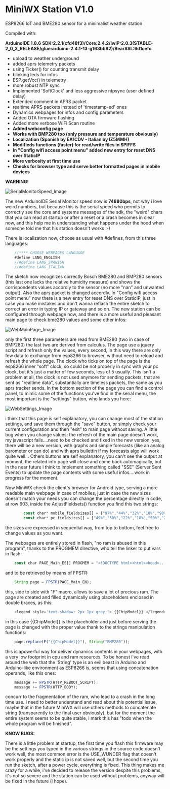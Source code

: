 
# MiniWX Station V1.0
ESP8266 IoT and BME280 sensor for a minimalist weather station

Compiled with:

**ArduinoIDE 1.8.6**
**SDK:2.2.1(cfd48f3)/Core:2.4.2/lwIP:2.0.3(STABLE-2_0_3_RELEASE/glue:arduino-2.4.1-13-g163bb82)/BearSSL:6d1cefc**

- upload to weather underground
- added aprs telemetry packets
- using Ticker() for counting transmit delay
- blinking leds for infos
- ESP.getVcc() in telemetry
- more robust NTP sync
- Implemented 'SoftClock' and less aggressive ntpsync (user defined delay)
- Extended comment in APRS packet
- realtime APRS packets instead of 'timestamp-ed' ones
- Dynamics webpages for infos and config parameters
- Added OTA firmware flashing
- Added more verbose WiFi Scan routine
- **Added webconfig page**
- **Works with BMP280 too (only pressure and temperature obviously)**
- **Localization (Spanish by EA1CDV - Italian by IZ5MMH)**
- **Modifieds functions (faster) for read/write files in SPIFFS**
- **In "Config wifi access point menu" added new entry for reset DNS over StaticIP**
- **More verbosity at first time use**
- **Checks for browser type and serve better formatted pages in mobile devices**

**WARNING!**

![SerialMonitorSpeed_Image](https://github.com/IU5HKU/MiniWXStation/blob/master/Images/SerialMonitorSpeed.png)

The new ArduinoIDE Serial Monitor speed now is **74880bps**, not why i love weird numbers, but because this is the serial speed who permits to correctly see the core and systems messages of the sdk, the "weird" chars that you can read at startup or after a reset or a crash becomes in clear now, and this help me in understanding what happens under the hood when someone told me that his station doesn't works :-)

There is localization now, choose as usual with #defines, from this three languages:

```javascript
    //**** CHOOSE WEBPAGES LANGUAGE
    #define LANG_ENGLISH
    //#define LANG_SPANISH
    //#define LANG_ITALIAN
```
The sketch now recognizes correctly Bosch BME280 and BMP280 sensors (this last one lacks the relative humidity measure) and shows the corrispondents values accordly to the sensor (no more "nan" and unwanted output). Also the aprs packet is changed accordly. In "Config wifi access point menu" now there is a new entry for reset DNS over StaticIP, just in case you make mistakes and don't wanna reflash the entire sketch to correct an error in typing IP or gateway and so on.
The new station can be configured through webpage now, and there is a more useful and pleasant main page to check bme280 values and some other infos:

![WebMainPage_Image](https://github.com/IU5HKU/MiniWXStation/blob/master/Images/WebMainPage.png)

only the first three parameters are read from BME280 (two in case of BMP280) the last two are derived from calculus.
The page use a jquery script and refresh only the values, every second, in this way there are only few data to exchange from esp8266 to browser, without need to reload and refresh the whole page.
The clock who ticks on top of the page is the esp8266 inner "soft" clock, so could be not properly in sync with your pc clock, but it's just a matter of few seconds, less of 5 usually. This isn't a problem at all, the clock is not used anymore for sending packets, that are sent as "realtime data", substantially are timeless packets, the same as you aprs tracker sends.
In the bottom section of the page you can find a control panel, to mimic some of the functions you've find in the serial menu, the most important is the "settings" button, who lands you here:

![WebSettings_Image](https://github.com/IU5HKU/MiniWXStation/blob/master/Images/WebSettings.png)

i think that this page is self explanatory, you can change most of the station settings, and save them through the "save" button, or simply check your current configuration and then "exit" to main page without saving.
A little bug when you change values: the refresh of the main page doesn't work, my javascript fails....need to be checked and fixed in the new version, yes, there will be a new version, with graphs and simple forecasts (like an analog barometer or can do) and with aprs bullettin if my forecasts algo will work quite well...
Others buttons are self explanatory, you can't see the output at moment, the related info page will close and come back automagically, but in the near future i think to implement something called "SSE" (Server Sent Events) to update the page contents with some useful infos....work in progress for the moment.

Now MiniWX check the client's browser for Android type, serving a more readable main webpage in case of mobiles, just in case the new sizes doesn't match your needs you can change the percentage directly in code, at row 603, inside the AdjustFieldsets() function you find this two strings:
```javascript
        const char* mobile_fieldsizes[] = {"97%","44%","32%","18%","98%","18%","78%","98%","*"};
        const char* pc_fieldsizes[] = {"49%","50%","22%","18%","50%","28%","68%","50%","*"}; 
```
the sizes are expressed in sequential way, from top to bottom, feel free to change values as you want.

The webpages are entirely stored in flash, "no ram is abused in this program", thanks to the PROGMEM directive, who tell the linker to put vars in flash:

```javascript
    const char PAGE_Main_ES[] PROGMEM = "<!DOCTYPE html><html><head>.....
```
and to be retrieved by means of FPSTR:

```javascript
    String page = FPSTR(PAGE_Main_EN);
```
this, side to side with "F" macro, allows to save a lot of precious ram.
The page are created and filled dynamically using placeholders enclosed in double braces, as this:

```javascript
    <legend style='text-shadow: 2px 1px grey;'> {{ChipModel}} </legend>\
```
in this case {{ChipModel}} is the placeholder and just before serving the page is changed with the proper value thank to the strings manipulation functions:

```javascript
    page.replace(F("{{ChipModel}}"), String("BMP280"));
```
this is apowerful way for deliver dynamics contents in your webpages, with a very low footprint in cpu and ram resources.
To be honest i've read around the web that the 'String' type is an evil beast in Arduino and Arduino-like environment as ESP8266 is, seems that using concatenation operands, like this ones:

```javascript
    message += FPSTR(HTTP_REBOOT_SCRIPT);
    message += FPSTR(HTTP_BODY);
```
concurr to the fragmentation of the ram, who lead to a crash in the long time use. I need to better understand and read about this potential issue, maybe that in the future MiniWX will use others methods to concatenate string (transparently to the final user obviously), but for the moment the entire system seems to be quite stable, i mark this has "todo when the whole program will be finished".


**KNOW BUGS:**

There is a little problem at startup, the first time you flash this firmware may be the settings you typed in the various strings in the source code doesn't work well, the most common error is the USE_WUNDER flag that doesn't work properly and the static ip is not saved well, but the second time you run the sketch, after a power cycle, everything is fixed.
This thing makes me crazy for a while, i've decided to release the version despite this problems, it's not so severe and the station can be used without problems, anyway will be fixed in the future (i hope).

